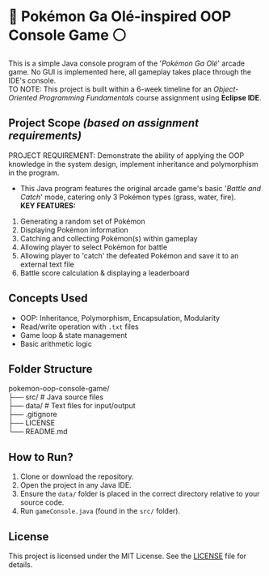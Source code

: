 # 🔴 Pokémon Ga Olé-inspired OOP Console Game ⚪
This is a simple Java console program of the '*Pokémon Ga Olé*' arcade game. No GUI is implemented here, all gameplay takes place through the IDE's console.
<br>TO NOTE: This project is built within a 6-week timeline for an *Object-Oriented Programming Fundamentals* course assignment using **Eclipse IDE**.

## Project Scope *(based on assignment requirements)*
PROJECT REQUIREMENT: Demonstrate the ability of applying the OOP knowledge in the system design, implement inheritance and polymorphism in the program.
- This Java program features the original arcade game's basic '*Battle and Catch*' mode, catering only 3 Pokémon types (grass, water, fire).
<br>**KEY FEATURES:**
1. Generating a random set of Pokémon
2. Displaying Pokémon information
3. Catching and collecting Pokémon(s) within gameplay
4. Allowing player to select Pokémon for battle
5. Allowing player to 'catch' the defeated Pokémon and save it to an external text file
6. Battle score calculation & displaying a leaderboard

## Concepts Used
- OOP: Inheritance, Polymorphism, Encapsulation, Modularity
- Read/write operation with `.txt` files
- Game loop & state management
- Basic arithmetic logic

## Folder Structure
pokemon-oop-console-game/
<br>├── src/ # Java source files
<br>├── data/ # Text files for input/output
<br>├── .gitignore
<br>├── LICENSE
<br>└── README.md

## How to Run?
1. Clone or download the repository.
2. Open the project in any Java IDE.
3. Ensure the `data/` folder is placed in the correct directory relative to your source code.
4. Run `gameConsole.java` (found in the `src/` folder).

## License
This project is licensed under the MIT License. See the [LICENSE](LICENSE) file for details.
